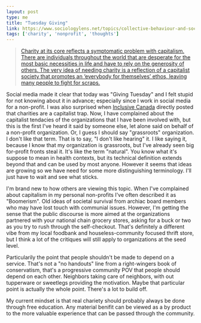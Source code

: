```yaml
---
layout: post
type: me
title: "Tuesday Giving"
link: https://www.sociologylens.net/topics/collective-behaviour-and-social-movements/holiday-giving-the-role-of-charity-in-capitalism/12731
tags: ['charity', 'nonprofit', 'thoughts']
---
```

> [Charity at its core reflects a symptomatic problem with capitalism. There are individuals throughout the world that are desperate for the most basic necessities in life and have to rely on the generosity of others. The very idea of needing charity is a reflection of a capitalist society that promotes an ‘everybody for themselves’ ethos, leaving many people to fight for scraps.](https://www.sociologylens.net/topics/collective-behaviour-and-social-movements/holiday-giving-the-role-of-charity-in-capitalism/12731)

 Social media made it clear that today was "Giving Tuesday" and I felt stupid for not knowing about it in advance; especially since I work in social media for a non-profit.  I was also surprised when [Inclusive Canada](https://www.facebook.com/InclusiveCA/posts/450272926717359) directly posted that charities are a capitalist trap.  Now, I have complained about the capitalist tendacies of the organizations that I have been involved with, but this is the first I've heard it said by someone else, let alone said on behalf of a non-profit organization.  Or, I guess I should say "grassroots" organization.  I don't like that term.  That is to say, "I don't like hearing" it.  I like saying it, because I know that my organization is grassroots, but I've already seen big for-profit fronts steal it.  It's like the term "natural".  You know what it's suppose to mean in health contexts, but its technical definition extends beyond that and can be used by most anyone.  However it seems that ideas are growing so we have need for some more distinguishing terminology.  I'll just have to wait and see what sticks.

I'm brand new to how others are viewing this topic.  When I've complained about capitalism in my personal non-profits I've often described it as "Boomerism".  Old ideas of societal survival from archiac board members who may have lost touch with communial issues.  However, I'm getting the sense that the public discourse is more aimed at the organizations partnered with your national chain grocery stores, asking for a buck or two as you try to rush through the self-checkout.  That's definitely a different vibe from my local foodbank and houseless-community focused thrift store, but I think a lot of the critiques will still apply to organizations at the seed level.

Particularily the point that people shouldn't be made to depend on a service.  That's not a "no handouts" line from a right-wingers book of conservatism, that's a progressive community POV that people should depend on each other.  Neighbors taking care of neighbors, with out tupperware or sweetlegs providing the motivation.  Maybe that particular point is actually the whole point.  There's a lot to build off.  

My current mindset is that real chariety should probably always be done through free education.  Any material benifit can be viewed as a by product to the more valuable experience that can be passed through the community.
